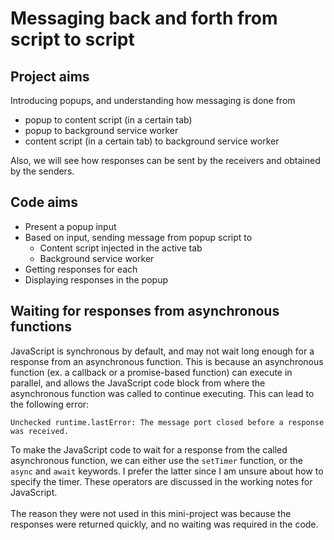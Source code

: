 # Messaging back and forth from script to script
## Project aims
Introducing popups, and understanding how messaging is done from

- popup to content script (in a certain tab)
- popup to background service worker
- content script (in a certain tab) to background service worker

Also, we will see how responses can be sent by the receivers and obtained by the senders.

## Code aims
- Present a popup input
- Based on input, sending message from popup script to
    - Content script injected in the active tab
    - Background service worker
- Getting responses for each
- Displaying responses in the popup

## Waiting for responses from asynchronous functions
JavaScript is synchronous by default, and may not wait long enough for a response from an asynchronous function. This is because an asynchronous function (ex. a callback or a promise-based function) can execute in parallel, and allows the JavaScript code block from where the asynchronous function was called to continue executing. This can lead to the following error:
```
Unchecked runtime.lastError: The message port closed before a response was received.
```

To make the JavaScript code to wait for a response from the called asynchronous function, we can either use the `setTimer` function, or the `async` and `await` keywords. I prefer the latter since I am unsure about how to specify the timer. These operators are discussed in the working notes for JavaScript.
<br><br>
The reason they were not used in this mini-project was because the responses were returned quickly, and no waiting was required in the code.
